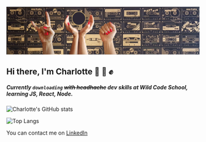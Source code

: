![Header](/Bannière2021.png)


## Hi there, I'm Charlotte :love_you_gesture: :seedling: :fist: 
##### Currently `downloading` ~~with headhache~~ dev skills at ***Wild Code School***, learning JS, React, Node.

![Charlotte's GitHub stats](https://github-readme-stats.vercel.app/api?username=Charlotte-Men&hide=stars&theme=great-gatsby&show_icons=true)

![Top Langs](https://github-readme-stats.vercel.app/api/top-langs/?username=Charlotte-Men&theme=great-gatsby&layout=compact)

You can contact me on [LinkedIn](https://www.linkedin.com/in/charlotte-menard/)
<!-- <a>
  <img align="center" src="https://github-readme-stats.vercel.app/api?username=Charlotte-Men&hide=stars&theme=great-gatsby&show_icons=true" />
</a>
<a>
  <img align="center" src="https://github-readme-stats.vercel.app/api/top-langs/?username=Charlotte-Men&theme=great-gatsby&layout=compact" />
</a> -->

<!--
**Charlotte-Men/Charlotte-Men** is a ✨ _special_ ✨ repository because its `README.md` (this file) appears on your GitHub profile.

Here are some ideas to get you started:

- 🔭 I’m currently working on ...
- 🌱 I’m currently learning ...
- 👯 I’m looking to collaborate on ...
- 🤔 I’m looking for help with ...
- 💬 Ask me about ...
- 📫 How to reach me: ...
- 😄 Pronouns: ...
- ⚡ Fun fact: ...
-->
